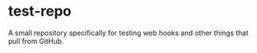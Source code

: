 test-repo
=========

A small repository specifically for testing web hooks and other things that pull from GitHub.
